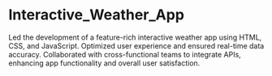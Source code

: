 # Interactive_Weather_App
Led the development of a feature-rich interactive weather app using HTML, CSS, and JavaScript. Optimized user experience and ensured real-time data accuracy. Collaborated with cross-functional teams to integrate APIs, enhancing app functionality and overall user satisfaction.
